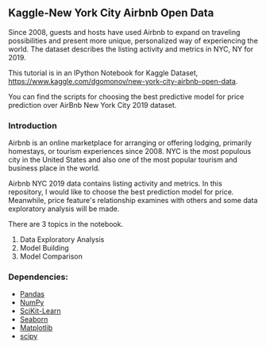## Kaggle-New York City Airbnb Open Data

Since 2008, guests and hosts have used Airbnb to expand on traveling possibilities and present more unique, personalized way of experiencing the world. The dataset describes the listing activity and metrics in NYC, NY for 2019.

This tutorial is in an IPython Notebook for Kaggle Dataset, https://www.kaggle.com/dgomonov/new-york-city-airbnb-open-data.

You can find the scripts for choosing the best predictive model for price prediction over AirBnb New York City 2019 dataset.

### Introduction
Airbnb is an online marketplace for arranging or offering lodging, primarily homestays, or tourism experiences since 2008. NYC is the most populous city in the United States and also one of the most popular tourism and business place in the world.

Airbnb NYC 2019 data contains listing activity and metrics. In this repository, I would like to choose the best prediction model for price. Meanwhile, price feature's relationship examines with others and some data exploratory analysis will be made.

There are 3 topics in the notebook.

1. Data Exploratory Analysis
1. Model Building
1. Model Comparison


### Dependencies:
* [Pandas](https://pandas.pydata.org)
* [NumPy](https://numpy.org)
* [SciKit-Learn](https://scikit-learn.org/stable/)
* [Seaborn](https://seaborn.pydata.org)
* [Matplotlib](https://matplotlib.org)
* [scipy](https://www.scipy.org)

